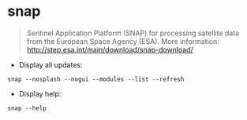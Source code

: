 # snap

> Sentinel Application Platform (SNAP) for processing satellite data from the European Space Agency (ESA).
> More information: <http://step.esa.int/main/download/snap-download/>

- Display all updates:

`snap --nosplash --nogui --modules --list --refresh`

- Display help:

`snap --help`
